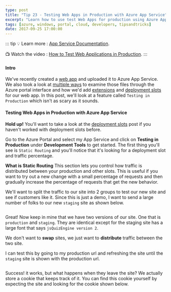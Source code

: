 ```yaml
---
type: post
title: "Tip 23 - Testing Web Apps in Production with Azure App Service"
excerpt: "Learn how to use test Web Apps for production using Azure App Service"
tags: [azure, windows, portal, cloud, developers, tipsandtricks]
date: 2017-09-25 17:00:00
---
```


::: tip
:bulb: Learn more : [App Service Documentation](https://docs.microsoft.com/azure/app-service?WT.mc_id=docs-azuredevtips-micrum). 

:tv: Watch the video : [How to Test Web Applications in Production](https://youtu.be/TLGLBbv3HoA?WT.mc_id=youtube-azuredevtips-micrum).
:::

#### Intro

We've recently created a [web app](https://microsoft.github.io/AzureTipsAndTricks/blog/tip19.html?WT.mc_id=github-azuredevtips-micrum) and uploaded it to Azure App Service. We also took a look at [multiple ways](https://microsoft.github.io/AzureTipsAndTricks/blog/tip20.html?WT.mc_id=github-azuredevtips-micrum) to examine those files through the Azure portal interface and how we'd add [extensions](https://microsoft.github.io/AzureTipsAndTricks/blog/tip21.html?WT.mc_id=github-azuredevtips-micrum) and [deployment slots](https://microsoft.github.io/AzureTipsAndTricks/blog/tip22.html?WT.mc_id=github-azuredevtips-micrum) for our web app. In this post, we'll look at a feature called `Testing in Production` which isn't as scary as it sounds.  

#### Testing Web Apps in Production with Azure App Service

**Hold up!** You'll want to take a look at the [deployment slots](https://microsoft.github.io/AzureTipsAndTricks/blog/tip22.html?WT.mc_id=github-azuredevtips-micrum) post if you haven't worked with deployment slots before. 


Go to the Azure Portal and select my App Service and click on **Testing in Production** under **Development Tools** to get started. The first thing you'll see is `Static Routing` and you'll notice that it's looking for a deployment slot and traffic percentage. 

**What is Static Routing** This section lets you control how traffic is distributed between your production and other slots. This is useful if you want to try out a new change with a small percentage of requests and then gradually increase the percentage of requests that get the new behavior.


We'll want to split the traffic to our site into 2 groups to test our new site and see if customers like it. Since this is just a demo, I want to send a large number of folks to our new `staging` site as shown below. 

<img :src="$withBase('/files/testinprodazure7.png')">

Great! Now keep in mine that we have two versions of our site. One that is `production` and `staging`. They are identical except for the staging site has a large font that says `jsQuizEngine version 2`. 

We don't want to **swap** sites, we just want to **distribute** traffic between the two site. 

I can test this by going to my production url and refreshing the site until the `staging` site is shown with the production url. 

<img :src="$withBase('/files/testinprodazure1.gif')">

Success! it works, but what happens when they leave the site? We actually store a cookie that keeps track of it. You can find this cookie yourself by expecting the site and looking for the cookie shown below. 

<img :src="$withBase('/files/testinprodazure2.png')">
